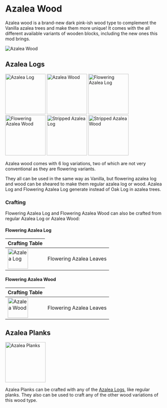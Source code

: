 # Azalea Wood

<!--description:Learn everything about the Azalea wood type, which complements nicely Vanilla Azalea trees.-->
<!--thumbnail:images/azalea_wood.png;A picture of the wood set of Azalea wood.;large-->

Azalea wood is a brand-new dark pink-ish wood type to complement the Vanilla azalea trees and make them more unique! 
It comes with the all different available variants of wooden blocks, including the new ones this mod brings.

![Azalea Wood](../../images/azalea_wood.png)

## Azalea Logs

<div class="wiki-gallery">
<img alt="Azalea Log" src="../../images/render/azalea/log.png" width="128" height="128" />
<img alt="Azalea Wood" src="../../images/render/azalea/wood.png" width="128" height="128" />
<img alt="Flowering Azalea Log" src="../../images/render/azalea/flowering_log.png" width="128" height="128" />
<img alt="Flowering Azalea Wood" src="../../images/render/azalea/flowering_wood.png" width="128" height="128" />
<img alt="Stripped Azalea Log" src="../../images/render/azalea/stripped_log.png" width="128" height="128" />
<img alt="Stripped Azalea Wood" src="../../images/render/azalea/stripped_wood.png" width="128" height="128" />
</div>

Azalea wood comes with 6 log variations, two of which are not very conventional as they are flowering variants.

They all can be used in the same way as Vanilla, but flowering azalea log and wood can be sheared to make them regular azalea log or wood.
Azalea Log and Flowering Azalea Log generate instead of Oak Log in azalea trees.

### Crafting

Flowering Azalea Log and Flowering Azalea Wood can also be crafted from regular Azalea Log or Azalea Wood:

#### Flowering Azalea Log
<table class="crafting-grid">
<thead>
    <th>Crafting Table</th>
</thead>
<tbody>
    <tr>
        <td><img title="Azalea Log" alt="Azalea Log" src="../../images/render/azalea/log.png" width="64" height="64" /></td>
        <td>Flowering Azalea Leaves</td>
    </tr>
</tbody>
</table>

#### Flowering Azalea Wood
<table class="crafting-grid">
<thead>
    <th>Crafting Table</th>
</thead>
<tbody>
    <tr>
        <td><img title="Azalea Wood" alt="Azalea Wood" src="../../images/render/azalea/wood.png" width="64" height="64" /></td>
        <td>Flowering Azalea Leaves</td>
    </tr>
</tbody>
</table>

## Azalea Planks

<div class="wiki-gallery">
<img alt="Azalea Planks" src="../../images/render/azalea/planks.png" width="128" height="128" />
</div>

Azalea Planks can be crafted with any of the [Azalea Logs](#azalea-logs), like regular planks.
They also can be used to craft any of the other wood variations of this wood type.
